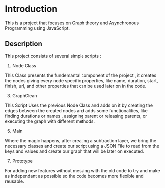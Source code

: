 # Introduction  

This is a project that focuses on Graph theory and Asynchronous Programming using JavaScript.

## Description 

This project consists of several simple scripts :

1. Node Class 

This Class presents the fundemantal component of the project , it creates the nodes giving every node specific properties, like name, duration, start, finish, url, and other properties that can be used later on in the code.

3. GraphClean

This Script Uses the previous Node Class and adds on it by creating the edges between the created nodes and adds some functionalities, like finding durations or names , assigning parent or releasing parents, or executing the graph with different methods.

5. Main

Where the magic happens, after creating a subtraction layer, we bring the necessary classes and create our script using a JSON File to read from the keys and values and create our graph that will be later on executed.

7. Prototype

For adding new features without messing with the old code to try and make as independant as possible so the code becomes more flexible and reusable.

## 

